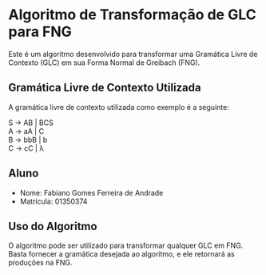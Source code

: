 # Algoritmo de Transformação de GLC para FNG

Este é um algoritmo desenvolvido para transformar uma Gramática Livre de Contexto (GLC) em sua Forma Normal de Greibach (FNG).

## Gramática Livre de Contexto Utilizada

A gramática livre de contexto utilizada como exemplo é a seguinte:

S -> AB | BCS <br>
A -> aA | C <br>
B -> bbB | b <br>
C -> cC | λ <br>

## Aluno

- Nome: Fabiano Gomes Ferreira de Andrade
- Matrícula: 01350374

## Uso do Algoritmo

O algoritmo pode ser utilizado para transformar qualquer GLC em FNG. Basta fornecer a gramática desejada ao algoritmo, e ele retornará as produções na FNG.
